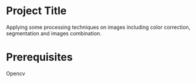 # Project Title
Applying some processing techniques on images including color correction, segmentation and images combination.

# Prerequisites
Opencv
